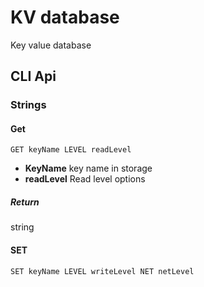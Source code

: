 # KV database
 Key value database
 
## CLI Api

### Strings

#### Get ####
`GET keyName LEVEL readLevel`
- **KeyName** key name in storage
- **readLevel** Read level options

##### Return #####
string

#### SET ####
`SET keyName LEVEL writeLevel NET netLevel`
